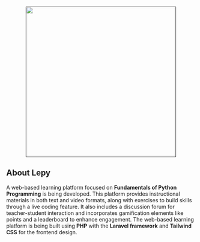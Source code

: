 <p align="center"><a href="" target="_blank"><img src="https://drive.google.com/file/d/1pGAF6QERTseO66WBK1uhXmmO44ghCYov/view?usp=drive_link" width="400"></a></p>

## About Lepy
A web-based learning platform focused on <b>Fundamentals of Python Programming</b> is being developed. This platform provides instructional materials in both text and video formats, along with exercises to build skills through a live coding feature. It also includes a discussion forum for teacher-student interaction and incorporates gamification elements like points and a leaderboard to enhance engagement. The web-based learning platform is being built using <b>PHP</b> with the <b>Laravel framework</b> and <b>Tailwind CSS</b> for the frontend design.
